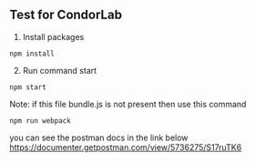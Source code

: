## Test for CondorLab

1. Install packages

```
npm install
```


2. Run command start

```
npm start
```
    
Note: if this file bundle.js is not present then use this command

```
npm run webpack
```


you can see the postman docs in the link below
https://documenter.getpostman.com/view/5736275/S17ruTK6